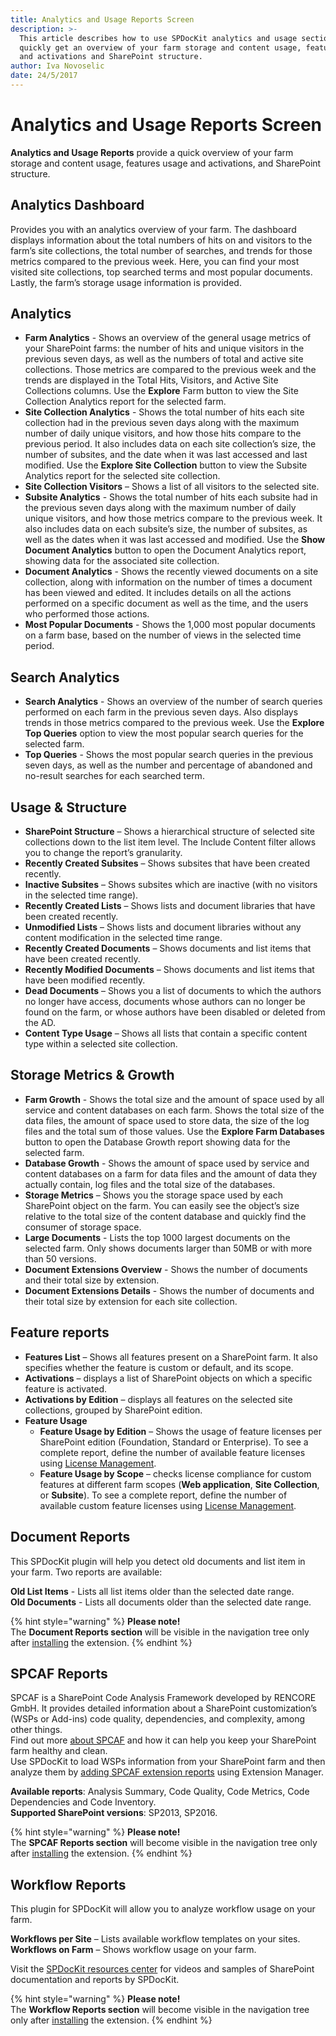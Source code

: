 ```yaml
---
title: Analytics and Usage Reports Screen
description: >-
  This article describes how to use SPDocKit analytics and usage section to
  quickly get an overview of your farm storage and content usage, features usage
  and activations and SharePoint structure.
author: Iva Novoselic
date: 24/5/2017
---
```


# Analytics and Usage Reports Screen

**Analytics and Usage Reports** provide a quick overview of your farm storage and content usage, features usage and activations, and SharePoint structure.

## **Analytics Dashboard**

Provides you with an analytics overview of your farm. The dashboard displays information about the total numbers of hits on and visitors to the farm’s site collections, the total number of searches, and trends for those metrics compared to the previous week. Here, you can find your most visited site collections, top searched terms and most popular documents. Lastly, the farm’s storage usage information is provided.

## Analytics

* **Farm Analytics** - Shows an overview of the general usage metrics of your SharePoint farms: the number of hits and unique visitors in the previous seven days, as well as the numbers of total and active site collections. Those metrics are compared to the previous week and the trends are displayed in the Total Hits, Visitors, and Active Site Collections columns. Use the **Explore** Farm button to view the Site Collection Analytics report for the selected farm.
* **Site Collection Analytics** - Shows the total number of hits each site collection had in the previous seven days along with the maximum number of daily unique visitors, and how those hits compare to the previous period. It also includes data on each site collection’s size, the number of subsites, and the date when it was last accessed and last modified. Use the **Explore Site Collection** button to view the Subsite Analytics report for the selected site collection.
* **Site Collection Visitors** – Shows a list of all visitors to the selected site.
* **Subsite Analytics** - Shows the total number of hits each subsite had in the previous seven days along with the maximum number of daily unique visitors, and how those metrics compare to the previous week. It also includes data on each subsite’s size, the number of subsites, as well as the dates when it was last accessed and modified. Use the **Show Document Analytics** button to open the Document Analytics report, showing data for the associated site collection.
* **Document Analytics** - Shows the recently viewed documents on a site collection, along with information on the number of times a document has been viewed and edited. It includes details on all the actions performed on a specific document as well as the time, and the users who performed those actions.
* **Most Popular Documents** - Shows the 1,000 most popular documents on a farm base, based on the number of views in the selected time period.

## Search Analytics

* **Search Analytics** - Shows an overview of the number of search queries performed on each farm in the previous seven days. Also displays trends in those metrics compared to the previous week. Use the **Explore Top Queries** option to view the most popular search queries for the selected farm.
* **Top Queries** - Shows the most popular search queries in the previous seven days, as well as the number and percentage of abandoned and no-result searches for each searched term.

## Usage & Structure

* **SharePoint Structure** – Shows a hierarchical structure of selected site collections down to the list item level. The Include Content filter allows you to change the report’s granularity.
* **Recently Created Subsites** – Shows subsites that have been created recently.
* **Inactive Subsites** – Shows subsites which are inactive \(with no visitors in the selected time range\).
* **Recently Created Lists** – Shows lists and document libraries that have been created recently.
* **Unmodified Lists** – Shows lists and document libraries without any content modification in the selected time range.
* **Recently Created Documents** – Shows documents and list items that have been created recently.
* **Recently Modified Documents** – Shows documents and list items that have been modified recently.
* **Dead Documents** – Shows you a list of documents to which the authors no longer have access, documents whose authors can no longer be found on the farm, or whose authors have been disabled or deleted from the AD. 
* **Content Type Usage** – Shows all lists that contain a specific content type within a selected site collection. 

## Storage Metrics & Growth

* **Farm Growth** - Shows the total size and the amount of space used by all service and content databases on each farm. Shows the total size of the data files, the amount of space used to store data, the size of the log files and the total sum of those values. Use the **Explore Farm Databases** button to open the Database Growth report showing data for the selected farm. 
* **Database Growth** - Shows the amount of space used by service and content databases on a farm for data files and the amount of data they actually contain, log files and the total size of the databases.
* **Storage Metrics** – Shows you the storage space used by each SharePoint object on the farm. You can easily see the object’s size relative to the total size of the content database and quickly find the consumer of storage space. 
* **Large Documents** - Lists the top 1000 largest documents on the selected farm. Only shows documents larger than 50MB or with more than 50 versions.
* **Document Extensions Overview** - Shows the number of documents and their total size by extension.
* **Document Extensions Details** - Shows the number of documents and their total size by extension for each site collection. 

## Feature reports

* **Features List** – Shows all features present on a SharePoint farm. It also specifies whether the feature is custom or default, and its scope. 
* **Activations** – displays a list of SharePoint objects on which a specific feature is activated.
* **Activations by Edition** – displays all features on the selected site collections, grouped by SharePoint edition.
* **Feature Usage**
  * **Feature Usage by Edition** – Shows the usage of feature licenses per SharePoint edition \(Foundation, Standard or Enterprise\). To see a complete report, define the number of available feature licenses using [License Management](../../configure-and-extend-spdockit/license-management.md).
  * **Feature Usage by Scope** – checks license compliance for custom features at different farm scopes \(**Web application**, **Site Collection**, or **Subsite**\). To see a complete report, define the number of available custom feature licenses using [License Management](../../configure-and-extend-spdockit/license-management.md).

## Document Reports

This SPDocKit plugin will help you detect old documents and list item in your farm. Two reports are available:

**Old List Items** - Lists all list items older than the selected date range.  
**Old Documents** - Lists all documents older than the selected date range.

{% hint style="warning" %}
**Please note!**  
The **Document Reports section** will be visible in the navigation tree only after [installing](../../configure-and-extend-spdockit/extend-spdockit/install-spdockit-extensions.md) the extension.
{% endhint %}

## SPCAF Reports

SPCAF is a SharePoint Code Analysis Framework developed by RENCORE GmbH. It provides detailed information about a SharePoint customization’s \(WSPs or Add-ins\) code quality, dependencies, and complexity, among other things.  
Find out more [about SPCAF](https://www.spcaf.com/) and how it can help you keep your SharePoint farm healthy and clean.  
Use SPDocKit to load WSPs information from your SharePoint farm and then analyze them by [adding SPCAF extension reports](../../configure-and-extend-spdockit/extend-spdockit/install-spdockit-extensions.md) using Extension Manager.

**Available reports**: Analysis Summary, Code Quality, Code Metrics, Code Dependencies and Code Inventory.  
**Supported SharePoint versions**: SP2013, SP2016.

{% hint style="warning" %}
**Please note!**  
The **SPCAF Reports section** will become visible in the navigation tree only after [installing](../../configure-and-extend-spdockit/extend-spdockit/install-spdockit-extensions.md) the extension.
{% endhint %}

## Workflow Reports

This plugin for SPDocKit will allow you to analyze workflow usage on your farm.

**Workflows per Site** – Lists available workflow templates on your sites.  
**Workflows on Farm** – Shows workflow usage on your farm.

Visit the [SPDocKit resources center](https://www.spdockit.com/resources/reports) for videos and samples of SharePoint documentation and reports by SPDocKit.

{% hint style="warning" %}
**Please note!**  
The **Workflow Reports section** will become visible in the navigation tree only after [installing](../../configure-and-extend-spdockit/extend-spdockit/install-spdockit-extensions.md) the extension.
{% endhint %}


